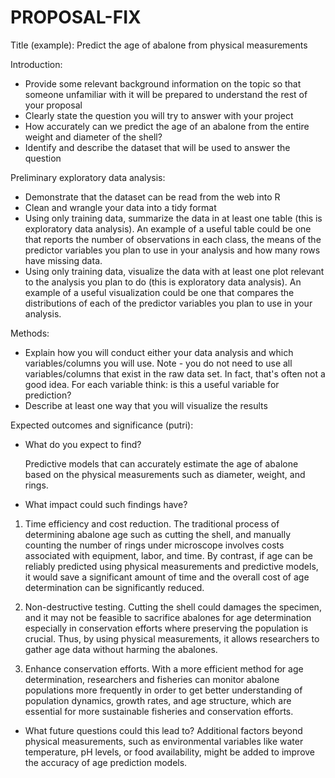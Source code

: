 # PROPOSAL-FIX
Title (example): Predict the age of abalone from physical measurements

Introduction:

- Provide some relevant background information on the topic so that someone unfamiliar with it will be prepared to understand the rest of your proposal
- Clearly state the question you will try to answer with your project
- How accurately can we predict the age of an abalone from the entire weight and diameter of the shell?
- Identify and describe the dataset that will be used to answer the question

Preliminary exploratory data analysis:
- Demonstrate that the dataset can be read from the web into R
- Clean and wrangle your data into a tidy format
- Using only training data, summarize the data in at least one table (this is exploratory data analysis). An example of a useful table could be one that reports the number of observations in each class, the means of the predictor variables you plan to use in your analysis and how many rows have missing data.
- Using only training data, visualize the data with at least one plot relevant to the analysis you plan to do (this is exploratory data analysis). An example of a useful visualization could be one that compares the distributions of each of the predictor variables you plan to use in your analysis.

Methods:
- Explain how you will conduct either your data analysis and which variables/columns you will use. Note - you do not need to use all variables/columns that exist in the raw data set. In fact, that's often not a good idea. For each variable think: is this a useful variable for prediction?
- Describe at least one way that you will visualize the results

Expected outcomes and significance (putri):
- What do you expect to find?

  Predictive models that can accurately estimate the age of abalone based on the physical measurements such as diameter, weight, and rings.
- What impact could such findings have?
1. Time efficiency and cost reduction.
    The traditional process of determining abalone age such as cutting the shell, and manually counting the number of rings under microscope involves costs associated with equipment, labor, and time. By contrast, if age can be reliably predicted using physical measurements and predictive models, it would save a significant amount of time and the overall cost of age determination can be significantly reduced.
     
2. Non-destructive testing.
  Cutting the shell could damages the specimen, and it may not be feasible to sacrifice abalones for age determination especially in conservation efforts where preserving the population is crucial. Thus, by using physical measurements, it allows
researchers to gather age data without harming the abalones.
   
3. Enhance conservation efforts.
   With a more efficient method for age determination, researchers and fisheries can monitor abalone populations more frequently in order to get better understanding of population dynamics, growth rates, and age structure, which are essential for more sustainable fisheries and conservation efforts.
   
- What future questions could this lead to?
  Additional factors beyond physical measurements, such as environmental variables like water temperature, pH levels, or food availability, might be added to improve the accuracy of age prediction models.
